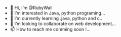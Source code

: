 - 👋 Hi, I’m @RubyWall
- 👀 I’m interested in Java, python programing...
- 🌱 I’m currently learning .java, python and c..
- 💞️ I’m looking to collaborate on web development...
- 📫 How to reach me comming soon !...

<!---
RubyWall/RubyWall is a ✨ special ✨ repository because its `README.md` (this file) appears on your GitHub profile.
You can click the Preview link to take a look at your changes.
--->
